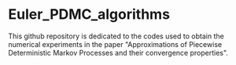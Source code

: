 # Euler_PDMC_algorithms

This github repository is dedicated to the codes used to obtain the numerical experiments in the paper "Approximations of Piecewise Deterministic Markov Processes and their convergence properties".
